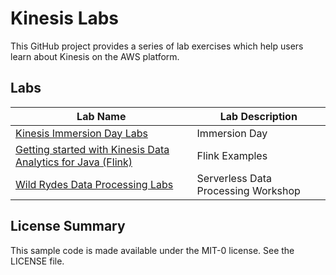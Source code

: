 # Kinesis Labs
This GitHub project provides a series of lab exercises which help users learn about Kinesis on the AWS platform.  



## Labs
|Lab Name |Lab Description |
|---- | ----|
|[Kinesis Immersion Day Labs](materials/README.md) |Immersion Day |
|[Getting started with Kinesis Data Analytics for Java (Flink)](lab1/README.md) |Flink Examples |
|[Wild Rydes Data Processing Labs](http://wild-rydes-data-processing-site.s3-website-us-east-1.amazonaws.com/) |Serverless Data Processing Workshop |



## License Summary

This sample code is made available under the MIT-0 license. See the LICENSE file.
